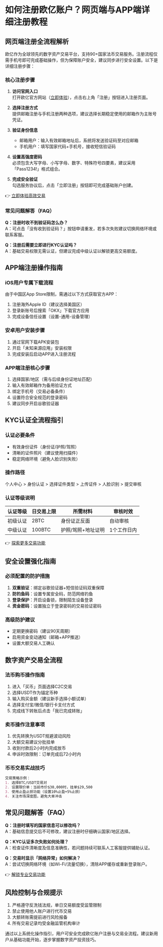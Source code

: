 # 如何注册欧亿账户？网页端与APP端详细注册教程

## 网页端注册全流程解析

欧亿作为全球领先的数字资产交易平台，支持90+国家法币交易服务。注册流程仅需手机号即可完成基础操作，但为保障账户安全，建议同步进行安全设置。以下是详细注册步骤：

### 核心注册步骤
1. **访问官网入口**  
   打开欧亿官方网站（[立即体验](https://bit.ly/okx_welcome)），点击右上角「注册」按钮进入注册页面。

2. **选择注册方式**  
   提供邮箱注册与手机注册两种选项，建议选择长期稳定使用的邮箱作为主账号凭证。

3. **验证身份信息**  
   - 邮箱用户：输入有效邮箱地址后，系统将发送验证码至对应邮箱
   - 手机用户：填写国家代码+手机号，接收短信验证码

4. **设置高强度密码**  
   必须包含大写字母、小写字母、数字、特殊符号四要素，建议采用「Pass1234!」格式组合。

5. **完成安全验证**  
   勾选服务协议后，点击「立即注册」按钮即可完成基础账户创建。

👉 [立即体验高效交易](https://bit.ly/okx_welcome)

### 常见问题解答（FAQ）
**Q：注册时收不到验证码怎么办？**  
A：可点击「没有收到验证码？」按钮申请重发，若多次失败建议切换网络环境或联系客服。

**Q：注册后需要立即进行KYC认证吗？**  
A：基础交易权限无需认证，但建议完成中级认证以解锁更高交易额度。

## APP端注册操作指南

### iOS用户专属下载流程
由于中国区App Store限制，需通过以下方式获取官方APP：
1. 注册海外Apple ID（建议选择美国区）
2. 登录新账号后搜索「OKX」下载官方应用
3. 完成设备信任设置（设置-通用-设备管理）

### 安卓用户安装步骤
1. 通过官网下载APK安装包
2. 开启「未知来源应用」安装权限
3. 完成安装后启动APP进入注册流程

### APP端注册核心步骤
1. 选择国家/地区（需与后续身份证地址匹配）
2. 输入有效邮箱作为备用验证方式
3. 绑定手机号（交易必备条件）
4. 设置符合安全规范的登录密码
5. 建议同步开启谷歌验证器

## KYC认证全流程指引

### 认证必要条件
- 有效身份证件（身份证/护照/驾照）
- 清晰的证件照片（建议使用扫描件）
- 稳定网络环境（避免人脸识别失败）

### 操作路径
个人中心 > 身份认证 > 选择证件类型 > 上传证件 > 人脸识别 > 提交审核

### 认证等级说明
| 认证等级 | 日交易上限 | 所需材料 | 审核时效 |
|---------|------------|----------|----------|
| 初级认证 | 2BTC       | 身份证正反面 | 自动审核 |
| 中级认证 | 100BTC     | 护照/驾照+地址证明 | 1个工作日内 |

👉 [探索更多交易功能](https://bit.ly/okx_welcome)

## 安全设置强化指南

### 必须配置的防护措施
1. **双重验证**：绑定谷歌验证器+短信验证码双重保障
2. **防钓鱼码**：设置专属安全码，防范网络钓鱼
3. **登录保护**：开启设备锁，限制陌生设备登录
4. **资金密码**：设置独立于登录密码的交易验证密码

### 高级防护建议
- 定期更换密码（建议90天周期）
- 启用资金变动通知（邮箱+APP推送）
- 设置大额交易人工确认

## 数字资产交易全流程

### 法币购币操作指南
1. 进入「买币」页面选择C2C交易
2. 选择USDT作为锚定币种
3. 输入购买金额（建议新手选择小额试单）
4. 选择支付宝/微信/银行卡支付方式
5. 完成线下转账后点击「我已完成转账」

### 卖币操作注意事项
1. 优先转换为USDT规避波动风险
2. 大额交易建议分批挂单
3. 收到付款后2小时内完成放币
4. 申诉时效限制：订单完成后72小时内

### 币币交易实战技巧
```markdown
交易策略示例：
1. 选择BTC/USDT交易对
2. 设置限价单：当前市价$30,000时，挂单$29,500
3. 使用止盈止损功能（设置10%止盈+5%止损）
4. 关注市场深度图，避免大单冲击
```

## 常见问题解答（FAQ）
**Q：注册时填写的国家信息可以修改吗？**  
A：基础信息提交后不可修改，建议注册时仔细确认国家/地区选择。

**Q：KYC认证多次失败如何处理？**  
A：检查证件清晰度及信息准确性，若问题持续可联系人工客服提供辅助认证。

**Q：交易时显示「网络异常」如何解决？**  
A：尝试切换网络环境（如Wi-Fi/流量切换），清除APP缓存或重新登录账户。

👉 [解锁专业交易功能](https://bit.ly/okx_welcome)

## 风险控制与合规提示
1. 严格遵守反洗钱法规，单日交易额度受监管限制
2. 禁止使用他人账户进行代币交易
3. 大额转账需提前进行风险报备
4. 所有交易记录均受金融监管机构审计

通过以上系统化操作指引，用户可安全完成欧亿账户注册与交易全流程。建议新用户从基础功能开始，逐步掌握数字资产投资技巧。